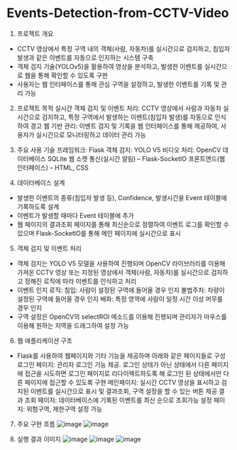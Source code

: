 # Events-Detection-from-CCTV-Video
1. 프로젝트 개요
- CCTV 영상에서 특정 구역 내의 객체(사람, 자동차)를 실시간으로 검지하고, 침입자 발생과 같은 이벤트를 자동으로 인지하는 시스템 구축 
- 객체 검지 기술(YOLOv5)을 활용하여 영상을 분석하고, 발생한 이벤트를 실시간으로 웹을 통해 확인할 수 있도록 구현
- 사용자는 웹 인터페이스를 통해 관심 구역을 설정하고, 발생한 이벤트를 기록 및 관리 가능

2. 프로젝트 목적
실시간 객체 검지 및 이벤트 처리: CCTV 영상에서 사람과 자동차 실시간으로 검지하고, 특정 구역에서 발생하는 이벤트(침입자 발생)를 자동으로 인식하여 경고
웹 기반 관리: 이벤트 검지 및 기록을 웹 인터페이스를 통해 제공하여, 사용자가 실시간으로 모니터링하고 데이터 관리 가능

3. 주요 사용 기술
프레임워크: Flask 
객체 검지: YOLO V5
비디오 처리: OpenCV
데이터베이스 SQLite
웹 소켓 통신(실시간 알림) – Flask-SocketIO
프론트앤드(웹 인터페이스) – HTML, CSS



4. 데이터베이스 설계  
- 발생한 이벤트의 종류(침입자 발생 등), Confidence, 발생시간을 Event 테이블에 기록하도록 설계 
- 이벤트가 발생할 때마다 Event 테이블에 추가
- 웹 페이지의 결과조회 페이지를 통해 최신순으로 정렬하여 이벤트 로그를 확인할 수 있으며 Flask-SocketIO를 통해 메인 페이지에 실시간으로 표시 

5. 객체 검지 및 이벤트 처리
- 객체 검지는 YOLO V5 모델을 사용하여 진행되며 OpenCV 라이브러리를 이용해 가져온 CCTV 영상 또는 지정된 영상에서 객체(사람, 자동차)를 실시간으로 검지하고 정해진 로직에 따라 이벤트를 인식하고 처리
- 이벤트 인지 로직: 
침입: 사람이 설정된 구역에 들어올 경우 인지
불법주차: 차량이 설정된 구역에 들어올 경우 인지
배화: 특정 영역에 사람이 일정 시간 이상 머무를 경우 인지 
- 구역 설정은 OpenCV의 selectROI 메소드를 이용해 진행되며 관리자가 마우스를 이용해 원하는 지역을 드래그하여 설정 가능

6. 웹 애플리케이션 구조
- Flask를 사용하여 웹페이지와 기타 기능을 제공하며 아래와 같은 페이지들로 구성
로그인 페이지: 관리자 로그인 기능 제공. 로그인 상태가 아닌 상태에서 다른 페이지에 접근을 시도하면 로그인 페이지로 리다이렉트하도록 해 로그인 된 상태에서만 다른 페이지에 접근할 수 있도록 구현
메인페이지: 실시간 CCTV 영상을 표시하고 검지된 이벤트를 실시간으로 표시 및 결과조회, 구역 설정을 할 수 있는 버튼 제공 
결과 조회 페이지: 데이터베이스에 기록된 이벤트를 최신 순으로 조회가능 
설정 페이지: 위험구역, 제한구역 설정 가능

7. 주요 구현 흐름
![image](https://github.com/user-attachments/assets/37d9f36d-3647-431d-aaea-a3507d8dae52)
![image](https://github.com/user-attachments/assets/06d24b35-fd87-44fe-ba15-0dce611c7176)

8. 실행 결과 이미지
![image](https://github.com/user-attachments/assets/b2daba03-e1b1-4e2e-b719-f178453c172e)
![image](https://github.com/user-attachments/assets/bc5bf651-99d7-404f-9315-ed72ce1d7362)
![image](https://github.com/user-attachments/assets/1c6dc02d-1f9e-412f-b850-3247f98023c9)


